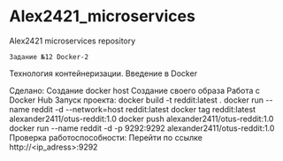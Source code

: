 # Alex2421_microservices
Alex2421 microservices repository



    Задание №12 Docker-2
Технология контейнеризации. Введение в Docker

Сделано:
  Создание docker host
  Создание своего образа
  Работа с Docker Hub
Запуск проекта:
  docker build -t reddit:latest .
  docker run --name reddit -d --network=host reddit:latest
  docker tag reddit:latest alexander2411/otus-reddit:1.0
  docker push alexander2411/otus-reddit:1.0
  docker run --name reddit -d -p 9292:9292 alexander2411/otus-reddit:1.0
Проверка работоспособности:
  Перейти по ссылке http://<ip_adress>:9292
